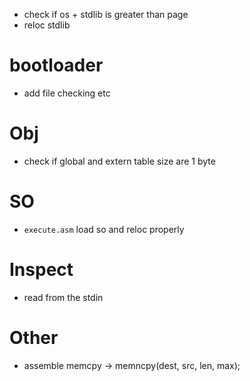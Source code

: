 - check if os + stdlib is greater than page
- reloc stdlib

# bootloader

- add file checking etc

# Obj

- check if global and extern table size are 1 byte

# SO

- `execute.asm` load so and reloc properly

# Inspect

- read from the stdin

# Other

- assemble memcpy -> memncpy(dest, src, len, max);
